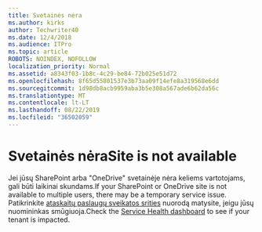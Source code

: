```yaml
---
title: Svetainės nėra
ms.author: kirks
author: Techwriter40
ms.date: 12/4/2018
ms.audience: ITPro
ms.topic: article
ROBOTS: NOINDEX, NOFOLLOW
localization_priority: Normal
ms.assetid: a8343f03-1b8c-4c29-be84-72b025e51d72
ms.openlocfilehash: 8f65d55801537e3b73aa09f14efe8a319568e6dd
ms.sourcegitcommit: 1d98db8acb9959aba3b5e308a567ade6b62da56c
ms.translationtype: MT
ms.contentlocale: lt-LT
ms.lasthandoff: 08/22/2019
ms.locfileid: "36502059"
---
```

# <a name="site-is-not-available"></a><span data-ttu-id="90ba9-102">Svetainės nėra</span><span class="sxs-lookup"><span data-stu-id="90ba9-102">Site is not available</span></span>

<span data-ttu-id="90ba9-103">Jei jūsų SharePoint arba "OneDrive" svetainėje nėra keliems vartotojams, gali būti laikinai skundams.</span><span class="sxs-lookup"><span data-stu-id="90ba9-103">If your SharePoint or OneDrive site is not available to multiple users, there may be a temporary service issue.</span></span> <span data-ttu-id="90ba9-104">Patikrinkite [ataskaitų paslaugų sveikatos srities](https://admin.microsoft.com/AdminPortal/Home#/servicehealth) nuorodą matysite, jeigu jūsų nuomininkas smūgiuoja.</span><span class="sxs-lookup"><span data-stu-id="90ba9-104">Check the [Service Health dashboard](https://admin.microsoft.com/AdminPortal/Home#/servicehealth) to see if your tenant is impacted.</span></span> 
  

